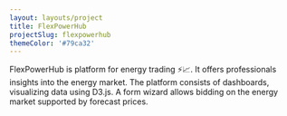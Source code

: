 ```yaml
---
layout: layouts/project
title: FlexPowerHub
projectSlug: flexpowerhub
themeColor: '#79ca32'
---
```


FlexPowerHub is platform for energy trading ⚡️📈. It offers professionals insights into the energy market. The platform
consists of dashboards, visualizing data using D3.js. A form wizard allows bidding on the energy market supported by
forecast prices.
